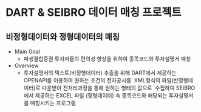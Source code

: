 # DART & SEIBRO 데이터 매칭 프로젝트
## 비정형데이터와 정형데이터의 매칭
+ Main Goal
  + 파생결합증권 투자자들의 편의성 향상을 위하여 종목코드와 투자설명서 매칭
+ Overview
  + 투자설명서의 텍스트(비정형데이터) 추출을 위해 DART에서 제공하는 OPENAPI를 이용하여 원하는 조건의 전자공시를  XML형식의 파일(반정형데이터)로 다운받아 전처리과정을 통해 원하는 형태의 값으로  수집하여 SEIBRO에서 제공하는 EXCEL 파일 (정형데이터) 속 종목코드와 해당되는 투자설명서를 매칭시키는 프로그램

